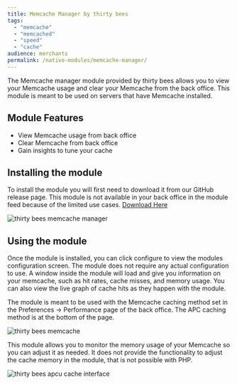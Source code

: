 ```yaml
---
title: Memcache Manager by thirty bees
tags:
  - "memcache"
  - "memcached"
  - "speed"
  - "cache"
audience: merchants
permalink: /native-modules/memcache-manager/
---
```


The Memcache manager module provided by thirty bees allows you to view your Memcache usage and clear your Memcache from the back office. This module is meant to be used on servers that have Memcache installed.

## Module Features

+ View Memcache usage from back office
+ Clear Memcache from back office
+ Gain insights to tune your cache

## Installing the module

To install the module you will first need to download it from our GitHub release page. This module is not available in your back office in the module feed because of the limited use cases. [Download Here](https://github.com/thirtybees/memcachemanager/releases)

![thirty bees memcache manager]({{base}}/thirtybees/images/modules/memcache/memcache-install.png  "thirty bees memcache manager")

## Using the module

Once the module is installed, you can click configure to view the modules configuration screen. The module does not require any actual configuration to use. A window inside the module will load and give you information on your memcache, such as hit rates, cache misses, and memory usage. You can also view the live graph of cache hits as they happen with the module.

The module is meant to be used with the Memcache caching method set in the Preferences -> Performance page of the back office. The APC caching method is at the bottom of the page.

![thirty bees memcache]({{base}}/thirtybees/images/modules/common/bottom-mem.png  "thirty bees memcache")

This module allows you to monitor the memory usage of your Memcache so you can adjust it as needed. It does not provide the functionality to adjust the cache memory in the module, that is not possible with PHP.

![thirty bees apcu cache interface]({{base}}/thirtybees/images/modules/memcache/memcache-interface.png  "thirty bees apcu cache interface")